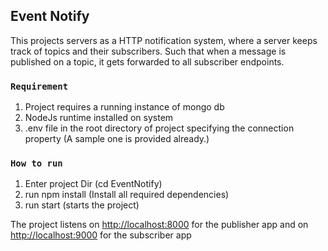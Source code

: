 ## Event Notify

This projects servers as a HTTP notification system, where a server keeps
track of topics and their subscribers. Such that when a message is published on a topic, it gets forwarded to all subscriber endpoints.

### `Requirement`
1. Project requires a running instance of mongo db
2. NodeJs runtime installed on system
3. .env file in the root directory of project specifying the connection property (A sample one is provided already.)

### `How to run`
1. Enter project Dir (cd EventNotify)
2. run npm install (Install all required dependencies)
3. run start (starts the project)

The project listens on [http://localhost:8000](http://localhost:8000) for the publisher app
and on [http://localhost:9000](http://localhost:9000) for the subscriber app
